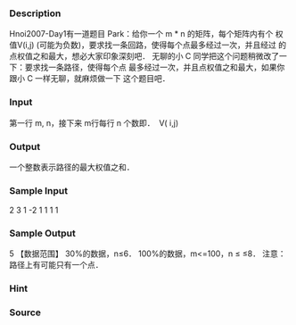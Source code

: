 
### Description
Hnoi2007-Day1有一道题目 Park：给你一个 m * n 的矩阵，每个矩阵内有个
权值V(i,j) (可能为负数)，要求找一条回路，使得每个点最多经过一次，并且经过
的点权值之和最大，想必大家印象深刻吧． 
无聊的小 C 同学把这个问题稍微改了一下：要求找一条路径，使得每个点
最多经过一次，并且点权值之和最大，如果你跟小 C 一样无聊，就麻烦做一下
这个题目吧．
### Input
第一行 m, n，接下来 m行每行 n 个数即． 
V( i,j)
### Output
一个整数表示路径的最大权值之和．
### Sample Input
2 3 
1 -2 1 
1 1 1 

### Sample Output
5 
【数据范围】 
   30%的数据，n≤6． 
   100%的数据，m<=100，n ≤ ≤8． 
注意：路径上有可能只有一个点． 
### Hint

### Source
